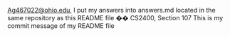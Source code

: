 Ag467022@ohio.edu, I put my answers into answers.md located in the same repository as this README file ��
 
CS2400, Section 107
This is my commit message of my README file 
